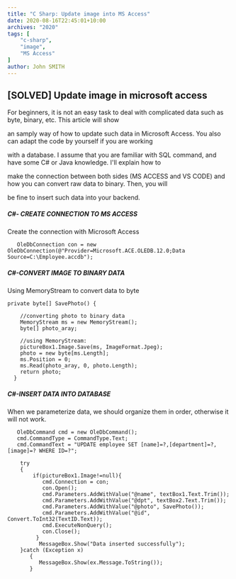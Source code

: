 ```yaml
---
title: "C Sharp: Update image into MS Access"
date: 2020-08-16T22:45:01+10:00
archives: "2020"
tags: [
    "c-sharp",
    "image",
    "MS Access"   
]
author: John SMITH
---
```

## [SOLVED] Update image in microsoft access

For beginners, it is not an easy task to deal with complicated data such as byte, binary, etc. This article will show 

an samply way of how to update such data in Microsoft Access. You also can adapt the code by yourself if you are working 

with a database. I assume that you are familiar with SQL command, and have some C# or Java knowledge. I'll explain how to 

make the connection between both sides (MS ACCESS and VS CODE) and how you can convert raw data to binary. Then, you will 

be fine to insert such data into your backend.


#####  C#- CREATE CONNECTION TO MS ACCESS


Create the connection with Microsoft Access


```
   OleDbConnection con = new OleDbConnection(@"Provider=Microsoft.ACE.OLEDB.12.0;Data Source=C:\Employee.accdb");
```

#####  C#-CONVERT IMAGE TO BINARY DATA


Using MemoryStream to convert data to byte

```
private byte[] SavePhoto() {

    //converting photo to binary data
    MemoryStream ms = new MemoryStream();
    byte[] photo_aray;
           
    //using MemoryStream:
    pictureBox1.Image.Save(ms, ImageFormat.Jpeg);
    photo = new byte[ms.Length];
    ms.Position = 0;
    ms.Read(photo_aray, 0, photo.Length);
    return photo;
  }
```

#####  C#-INSERT DATA INTO DATABASE

When we parameterize data, we should organize them in order, otherwise it will not work.
```
   OleDbCommand cmd = new OleDbCommand();
   cmd.CommandType = CommandType.Text;
   cmd.CommandText = "UPDATE employee SET [name]=?,[department]=?,[image]=? WHERE ID=?";

    try
    {   
        if(pictureBox1.Image!=null){
           cmd.Connection = con;
           con.Open();      
           cmd.Parameters.AddWithValue("@name", textBox1.Text.Trim());
           cmd.Parameters.AddWithValue("@dpt", textBox2.Text.Trim());
           cmd.Parameters.AddWithValue("@photo", SavePhoto());
           cmd.Parameters.AddWithValue("@id", Convert.ToInt32(TextID.Text));    
           cmd.ExecuteNonQuery();
           con.Close();
         }
          MessageBox.Show("Data inserted successfully");
    }catch (Exception x)
       {
          MessageBox.Show(ex.Message.ToString());
       }
```

